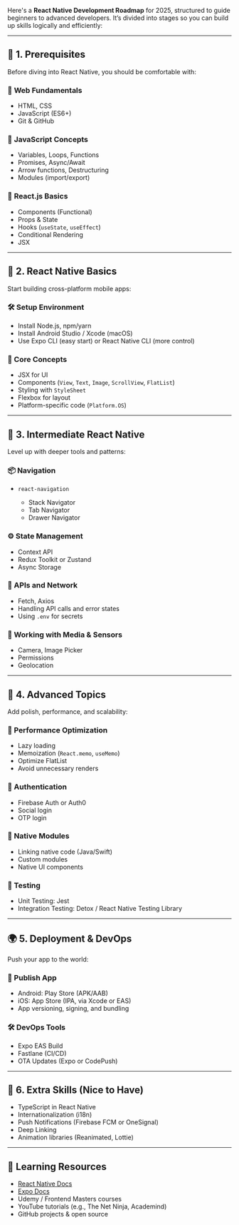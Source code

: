 Here's a **React Native Development Roadmap** for 2025, structured to guide beginners to advanced developers. It’s divided into stages so you can build up skills logically and efficiently:

---

## 🚀 **1. Prerequisites**

Before diving into React Native, you should be comfortable with:

### 📌 **Web Fundamentals**

* HTML, CSS
* JavaScript (ES6+)
* Git & GitHub

### 📌 **JavaScript Concepts**

* Variables, Loops, Functions
* Promises, Async/Await
* Arrow functions, Destructuring
* Modules (import/export)

### 📌 **React.js Basics**

* Components (Functional)
* Props & State
* Hooks (`useState`, `useEffect`)
* Conditional Rendering
* JSX

---

## 📱 **2. React Native Basics**

Start building cross-platform mobile apps:

### 🛠 Setup Environment

* Install Node.js, npm/yarn
* Install Android Studio / Xcode (macOS)
* Use Expo CLI (easy start) or React Native CLI (more control)

### 🎯 Core Concepts

* JSX for UI
* Components (`View`, `Text`, `Image`, `ScrollView`, `FlatList`)
* Styling with `StyleSheet`
* Flexbox for layout
* Platform-specific code (`Platform.OS`)

---

## 🔄 **3. Intermediate React Native**

Level up with deeper tools and patterns:

### 📦 Navigation

* `react-navigation`

  * Stack Navigator
  * Tab Navigator
  * Drawer Navigator

### ⚙️ State Management

* Context API
* Redux Toolkit or Zustand
* Async Storage

### 🔌 APIs and Network

* Fetch, Axios
* Handling API calls and error states
* Using `.env` for secrets

### 📸 Working with Media & Sensors

* Camera, Image Picker
* Permissions
* Geolocation

---

## 📱 **4. Advanced Topics**

Add polish, performance, and scalability:

### 🚀 Performance Optimization

* Lazy loading
* Memoization (`React.memo`, `useMemo`)
* Optimize FlatList
* Avoid unnecessary renders

### 🔐 Authentication

* Firebase Auth or Auth0
* Social login
* OTP login

### 🧩 Native Modules

* Linking native code (Java/Swift)
* Custom modules
* Native UI components

### 🧪 Testing

* Unit Testing: Jest
* Integration Testing: Detox / React Native Testing Library

---

## 🌍 **5. Deployment & DevOps**

Push your app to the world:

### 🚀 Publish App

* Android: Play Store (APK/AAB)
* iOS: App Store (IPA, via Xcode or EAS)
* App versioning, signing, and bundling

### 🛠 DevOps Tools

* Expo EAS Build
* Fastlane (CI/CD)
* OTA Updates (Expo or CodePush)

---

## 🧠 **6. Extra Skills (Nice to Have)**

* TypeScript in React Native
* Internationalization (i18n)
* Push Notifications (Firebase FCM or OneSignal)
* Deep Linking
* Animation libraries (Reanimated, Lottie)

---

## 🔁 **Learning Resources**

* [React Native Docs](https://reactnative.dev/)
* [Expo Docs](https://docs.expo.dev/)
* Udemy / Frontend Masters courses
* YouTube tutorials (e.g., The Net Ninja, Academind)
* GitHub projects & open source
